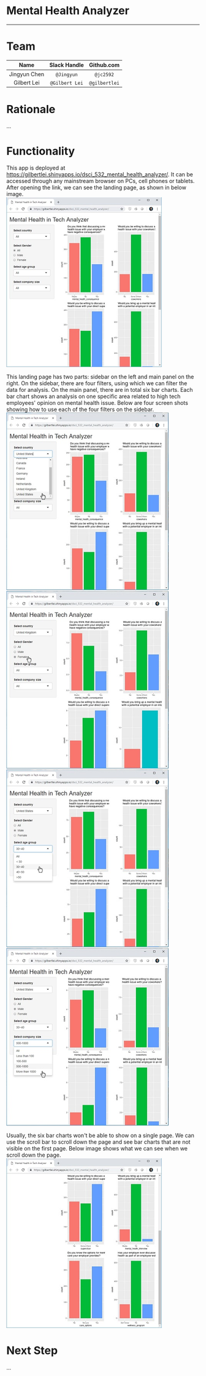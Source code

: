 # Mental Health Analyzer
-------------------------------------------------
# Team
| Name  | Slack Handle | Github.com |
| :------: | :---: | :----------: |
| Jingyun Chen | `@Jingyun` | `@jc2592` |
| Gilbert Lei | `@Gilbert Lei` | `@gilbertlei` |

# Rationale
...


# Functionality

This app is deployed at https://gilbertlei.shinyapps.io/dsci_532_mental_health_analyzer/. It can be accessed through any mainstream browser on PCs, cell phones or tablets. After opening the link, we can see the landing page, as shown in below image.  
!['Landing page'](imgs/landing_page.jpg)   

This landing page has two parts: sidebar on the left and main panel on the right. On the sidebar, there are four filters, using which we can filter the data for analysis. On the main panel, there are in total six bar charts. Each bar chart shows an analysis on one specific area related to high tech employees' opinion on mental health issue. Below are four screen shots showing how to use each of the four filters on the sidebar.   
![](imgs/select-country.jpg) ![](imgs/select-gender.jpg)
![](imgs/select-age.jpg) ![](imgs/select-company-size.jpg)

Usually, the six bar charts won't be able to show on a single page. We can use the scroll bar to scroll down the page and see bar charts that are not visible on the first page. Below image shows what we can see when we scroll down the page.  
![](imgs/scroll_down.jpg)


# Next Step
...
